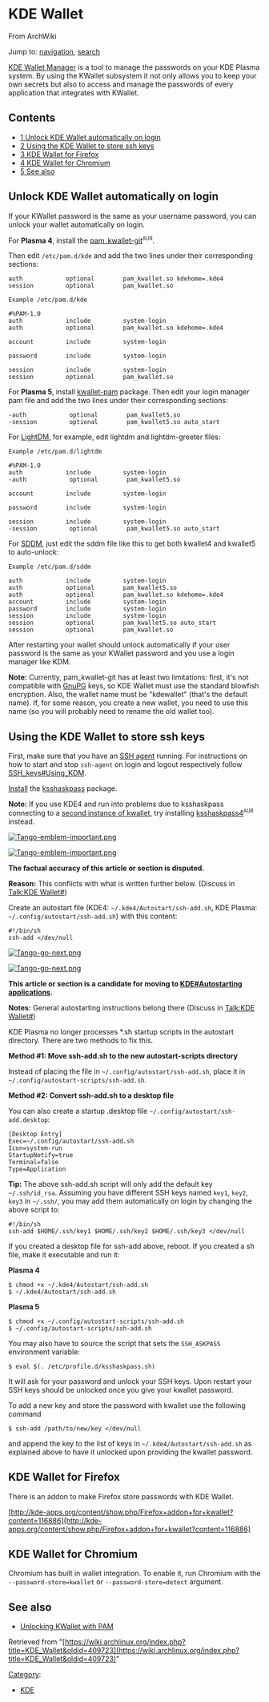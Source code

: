 # KDE Wallet

From ArchWiki

Jump to: [navigation](#column-one), [search](#searchInput)

[KDE Wallet Manager](http://utils.kde.org/projects/kwalletmanager/) is a tool to manage the passwords on your KDE Plasma system. By using the KWallet subsystem it not only allows you to keep your own secrets but also to access and manage the passwords of every application that integrates with KWallet.

## Contents

*   [1 Unlock KDE Wallet automatically on login](#Unlock_KDE_Wallet_automatically_on_login)
*   [2 Using the KDE Wallet to store ssh keys](#Using_the_KDE_Wallet_to_store_ssh_keys)
*   [3 KDE Wallet for Firefox](#KDE_Wallet_for_Firefox)
*   [4 KDE Wallet for Chromium](#KDE_Wallet_for_Chromium)
*   [5 See also](#See_also)

## Unlock KDE Wallet automatically on login

If your KWallet password is the same as your username password, you can unlock your wallet automatically on login.

For **Plasma 4**, install the [pam_kwallet-git](https://aur.archlinux.org/packages/pam_kwallet-git/)<sup><small>AUR</small></sup>.

Then edit `/etc/pam.d/kde` and add the two lines under their corresponding sections:

```
auth            optional        pam_kwallet.so kdehome=.kde4
session         optional        pam_kwallet.so
```

 `Example /etc/pam.d/kde` 

```
#%PAM-1.0
auth            include         system-login
auth            optional        pam_kwallet.so kdehome=.kde4 

account         include         system-login

password        include         system-login

session         include         system-login
session         optional        pam_kwallet.so
```

For **Plasma 5**, install [kwallet-pam](https://www.archlinux.org/packages/?name=kwallet-pam) package. Then edit your login manager pam file and add the two lines under their corresponding sections:

```
-auth            optional        pam_kwallet5.so
-session         optional        pam_kwallet5.so auto_start
```

For [LightDM](/index.php/LightDM "LightDM"), for example, edit lightdm and lightdm-greeter files:

 `Example /etc/pam.d/lightdm` 

```
#%PAM-1.0
auth            include         system-login
-auth            optional        pam_kwallet5.so

account         include         system-login

password        include         system-login

session         include         system-login
-session         optional        pam_kwallet5.so auto_start
```

For [SDDM](/index.php/SDDM "SDDM"), just edit the sddm file like this to get both kwallet4 and kwallet5 to auto-unlock:

 `Example /etc/pam.d/sddm` 

```
auth            include         system-login
auth            optional        pam_kwallet5.so
auth            optional        pam_kwallet.so kdehome=.kde4
account         include         system-login
password        include         system-login
session         include         system-login
session         optional        pam_kwallet5.so auto_start
session         optional        pam_kwallet.so
```

After restarting your wallet should unlock automatically if your user password is the same as your KWallet password and you use a login manager like KDM.

**Note:** Currently, pam_kwallet-git has at least two limitations: first, it's not compatible with [GnuPG](/index.php/GnuPG "GnuPG") keys, so KDE Wallet must use the standard blowfish encryption. Also, the wallet name must be "kdewallet" (that's the default name). If, for some reason, you create a new wallet, you need to use this name (so you will probably need to rename the old wallet too).

## Using the KDE Wallet to store ssh keys

First, make sure that you have an [SSH agent](/index.php/SSH_agent "SSH agent") running. For instructions on how to start and stop `ssh-agent` on login and logout respectively follow [SSH_keys#Using_KDM](/index.php/SSH_keys#Using_KDM "SSH keys").

[Install](/index.php/Install "Install") the [ksshaskpass](https://www.archlinux.org/packages/?name=ksshaskpass) package.

**Note:** If you use KDE4 and run into problems due to ksshaskpass connecting to a [second instance of kwallet](https://bbs.archlinux.org/viewtopic.php?pid=1525004), try installing [ksshaskpass4](https://aur.archlinux.org/packages/ksshaskpass4/)<sup><small>AUR</small></sup> instead.

[![Tango-emblem-important.png](/images/c/c8/Tango-emblem-important.png)](/index.php/File:Tango-emblem-important.png)

[![Tango-emblem-important.png](/images/c/c8/Tango-emblem-important.png)](/index.php/File:Tango-emblem-important.png)

**The factual accuracy of this article or section is disputed.**

**Reason:** This conflicts with what is written further below. (Discuss in [Talk:KDE Wallet#](https://wiki.archlinux.org/index.php/Talk:KDE_Wallet))

Create an autostart file (KDE4: `~/.kde4/Autostart/ssh-add.sh`, KDE Plasma: `~/.config/autostart/ssh-add.sh`) with this content:

```
#!/bin/sh
ssh-add </dev/null

```

[![Tango-go-next.png](/images/f/f0/Tango-go-next.png)](/index.php/File:Tango-go-next.png)

[![Tango-go-next.png](/images/f/f0/Tango-go-next.png)](/index.php/File:Tango-go-next.png)

**This article or section is a candidate for moving to [KDE#Autostarting applications](/index.php/KDE#Autostarting_applications "KDE").**

**Notes:** General autostarting instructions belong there (Discuss in [Talk:KDE Wallet#](https://wiki.archlinux.org/index.php/Talk:KDE_Wallet))

KDE Plasma no longer processes *.sh startup scripts in the autostart directory. There are two methods to fix this.

**Method #1: Move ssh-add.sh to the new autostart-scripts directory**

Instead of placing the file in `~/.config/autostart/ssh-add.sh`, place it in `~/.config/autostart-scripts/ssh-add.sh`.

**Method #2: Convert ssh-add.sh to a desktop file**

You can also create a startup .desktop file `~/.config/autostart/ssh-add.desktop`:

```
[Desktop Entry]
Exec=~/.config/autostart/ssh-add.sh
Icon=system-run
StartupNotify=true
Terminal=false
Type=Application

```

**Tip:** The above ssh-add.sh script will only add the default key `~/.ssh/id_rsa`. Assuming you have different SSH keys named `key1`, `key2`, `key3` in `~/.ssh/`, you may add them automatically on login by changing the above script to:

```
#!/bin/sh
ssh-add $HOME/.ssh/key1 $HOME/.ssh/key2 $HOME/.ssh/key3 </dev/null

```

If you created a desktop file for ssh-add above, reboot. If you created a sh file, make it executable and run it:

**Plasma 4**

```
$ chmod +x ~/.kde4/Autostart/ssh-add.sh
$ ~/.kde4/Autostart/ssh-add.sh

```

**Plasma 5**

```
$ chmod +x ~/.config/autostart-scripts/ssh-add.sh
$ ~/.config/autostart-scripts/ssh-add.sh

```

You may also have to source the script that sets the `SSH_ASKPASS` environment variable:

```
$ eval $(. /etc/profile.d/ksshaskpass.sh)

```

It will ask for your password and unlock your SSH keys. Upon restart your SSH keys should be unlocked once you give your kwallet password.

To add a new key and store the password with kwallet use the following command

```
$ ssh-add /path/to/new/key </dev/null

```

and append the key to the list of keys in `~/.kde4/Autostart/ssh-add.sh` as explained above to have it unlocked upon providing the kwallet password.

## KDE Wallet for Firefox

There is an addon to make Firefox store passwords with KDE Wallet.

[http://kde-apps.org/content/show.php/Firefox+addon+for+kwallet?content=116886](http://kde-apps.org/content/show.php/Firefox+addon+for+kwallet?content=116886)

## KDE Wallet for Chromium

Chromium has built in wallet integration. To enable it, run Chromium with the `--password-store=kwallet` or `--password-store=detect` argument.

## See also

*   [Unlocking KWallet with PAM](https://www.dennogumi.org/2014/04/unlocking-kwallet-with-pam/)

Retrieved from "[https://wiki.archlinux.org/index.php?title=KDE_Wallet&oldid=409723](https://wiki.archlinux.org/index.php?title=KDE_Wallet&oldid=409723)"

[Category](/index.php/Special:Categories "Special:Categories"):

*   [KDE](/index.php/Category:KDE "Category:KDE")